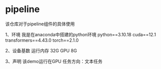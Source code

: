 # pipeline
该仓库对于pipeline组件的具体使用

1、环境
  我是在anaconda中搭建的python环境
  python==3.10.18
  cuda==12.1
  transformers==4.43.0
  torch==2.1.0

2、设备基数
  运行内存 32G
  GPU 8G

3、声明
  该demo运行在GPU
  任务方向：文本任务
